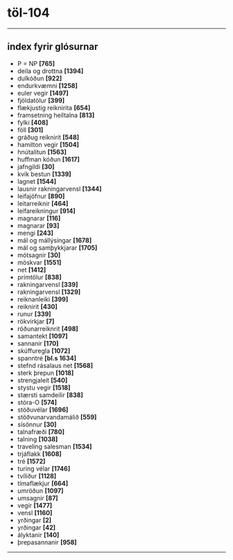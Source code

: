 # töl-104

***
## index fyrir glósurnar
- P = NP **[765]**
- deila og drottna **[1394]**
- dulkóðun **[922]**
- endurkvæmni **[1258]**
- euler vegir **[1497]**
- fjöldatölur **[399]**
- flækjustig reiknirita **[654]**
- framsetning heiltalna **[813]**
- fylki **[408]**
- föll **[301]**
- gráðug reiknirit **[548]**
- hamilton vegir **[1504]**
- hnútalitun **[1563]**
- huffman kóðun **[1617]**
- jafngildi **[30]**
- kvik bestun **[1339]**
- lagnet **[1544]**
- lausnir rakningarvensl **[1344]**
- leifajöfnur **[890]**
- leitarreiknir **[464]**
- leifareikningur **[914]**
- magnarar **[116]**
- magnarar **[93]**
- mengi **[243]**
- mál og mállýsingar **[1678]**
- mál og samþykkjarar **[1705]**
- mótsagnir **[30]**
- möskvar **[1551]**
- net **[1412]**
- prímtölur **[838]**
- rakningarvensl **[339]**
- rakningarvensl **[1329]**
- reiknanleiki **[399]**
- reiknirit **[430]**
- runur **[339]**
- rökvirkjar **[7]**
- röðunarreiknrit **[498]**
- samantekt **[1097]**
- sannanir **[170]**
- skúffuregla **[1072]**
- spanntré **[bl.s 1634]**
- stefnd rásalaus net **[1568]**
- sterk þrepun **[1018]**
- strengjaleit **[540]**
- stystu vegir **[1518]**
- stærsti samdeilir **[838]**
- stóra-O **[574]**
- stöðuvélar **[1696]**
- stöðvunarvandamálið **[559]**
- sísönnur **[30]**
- talnafræði **[780]**
- talning **[1038]**
- traveling salesman **[1534]**
- trjáflakk **[1608]**
- tré **[1572]**
- turing vélar **[1746]**
- tvíliður **[1128]**
- tímaflækjur **[664]**
- umröðun **[1097]**
- umsagnir **[87]**
- vegir **[1477]**
- vensl **[1160]**
- yrðingar **[2]**
- yrðingar **[42]**
- ályktanir **[140]**
- þrepasannanir **[958]**
***